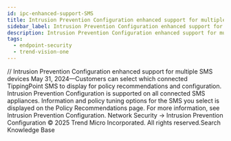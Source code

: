 ```yaml
---
id: ipc-enhanced-support-SMS
title: Intrusion Prevention Configuration enhanced support for multiple SMS devices
sidebar_label: Intrusion Prevention Configuration enhanced support for multiple SMS devices
description: Intrusion Prevention Configuration enhanced support for multiple SMS devices
tags:
  - endpoint-security
  - trend-vision-one
---
```


/*<![CDATA[*/ $('#title').html($('meta[name=map-description]').attr('content')); /*]]>*/ Intrusion Prevention Configuration enhanced support for multiple SMS devices May 31, 2024—Customers can select which connected TippingPoint SMS to display for policy recommendations and configuration. Intrusion Prevention Configuration is supported on all connected SMS appliances. Information and policy tuning options for the SMS you select is displayed on the Policy Recommendations page. For more information, see Intrusion Prevention Configuration. Network Security → Intrusion Prevention Configuration © 2025 Trend Micro Incorporated. All rights reserved.Search Knowledge Base